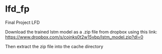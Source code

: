 # lfd_fp
Final Project LFD

Download the trained lstm model as a .zip file from dropbox using this link:
https://www.dropbox.com/s/cojnks0t2w15vbp/lstm_model.zip?dl=0

Then extract the zip file into the cache directory
